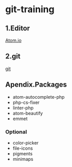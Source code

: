 # git-training
## 1.Editor 
[Atom.io](http://atom.io)
## 2.git
[git](https://git-scm.com/)

## Apendix.Packages
* atom-autocomplete-php
* php-cs-fixer
* linter-php
* atom-beautify
* emmet
### Optional
* color-picker
* file-icons
* pigments
* minimaps



